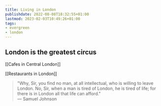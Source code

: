 ```yaml
---
title: Living in London
publishdate: 2022-08-08T18:32:55+01:00
lastmod: 2023-02-03T10:49:26+01:00
tags: 
- evergreen
- london
---
```








## London is the greatest circus



[[Cafes in Central London]]



[[Restaurants in London]]



> "Why, Sir, you find no man, at all intellectual, who is willing to leave London. No, Sir, when a man is tired of London, he is tired of life; for there is in London all that life can afford."  
> — Samuel Johnson


